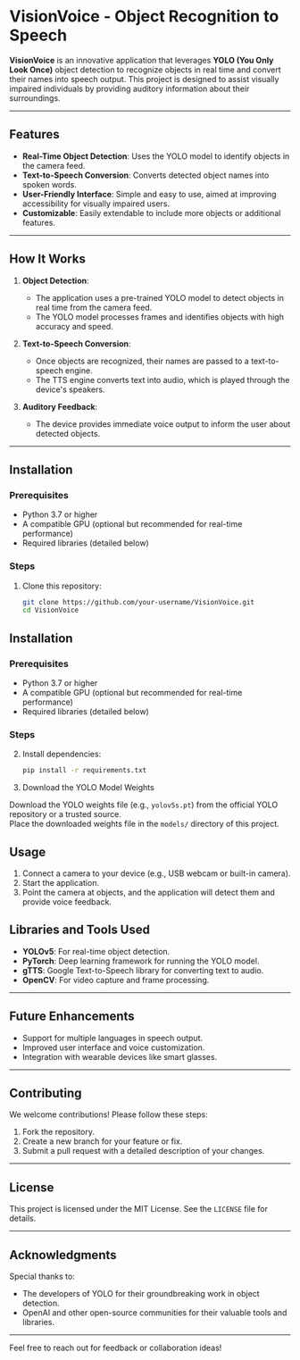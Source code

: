 # VisionVoice - Object Recognition to Speech  

**VisionVoice** is an innovative application that leverages **YOLO (You Only Look Once)** object detection to recognize objects in real time and convert their names into speech output. This project is designed to assist visually impaired individuals by providing auditory information about their surroundings.

---

## Features  

- **Real-Time Object Detection**: Uses the YOLO model to identify objects in the camera feed.  
- **Text-to-Speech Conversion**: Converts detected object names into spoken words.  
- **User-Friendly Interface**: Simple and easy to use, aimed at improving accessibility for visually impaired users.  
- **Customizable**: Easily extendable to include more objects or additional features.  

---

## How It Works  

1. **Object Detection**:  
   - The application uses a pre-trained YOLO model to detect objects in real time from the camera feed.  
   - The YOLO model processes frames and identifies objects with high accuracy and speed.  

2. **Text-to-Speech Conversion**:  
   - Once objects are recognized, their names are passed to a text-to-speech engine.  
   - The TTS engine converts text into audio, which is played through the device's speakers.  

3. **Auditory Feedback**:  
   - The device provides immediate voice output to inform the user about detected objects.  

---

## Installation  

### Prerequisites  

- Python 3.7 or higher  
- A compatible GPU (optional but recommended for real-time performance)  
- Required libraries (detailed below)  

### Steps  

1. Clone this repository:  
   ```bash
   git clone https://github.com/your-username/VisionVoice.git
   cd VisionVoice

## Installation  

### Prerequisites  

- Python 3.7 or higher  
- A compatible GPU (optional but recommended for real-time performance)  
- Required libraries (detailed below)  

### Steps  

2. Install dependencies:  
   ```bash
   pip install -r requirements.txt
3. Download the YOLO Model Weights  

 Download the YOLO weights file (e.g., `yolov5s.pt`) from the official YOLO repository or a trusted source.  
 Place the downloaded weights file in the `models/` directory of this project.  


## Usage  

1. Connect a camera to your device (e.g., USB webcam or built-in camera).  
2. Start the application.  
3. Point the camera at objects, and the application will detect them and provide voice feedback.  

## Libraries and Tools Used  

- **YOLOv5**: For real-time object detection.  
- **PyTorch**: Deep learning framework for running the YOLO model.  
- **gTTS**: Google Text-to-Speech library for converting text to audio.  
- **OpenCV**: For video capture and frame processing.  

---

## Future Enhancements  

- Support for multiple languages in speech output.  
- Improved user interface and voice customization.  
- Integration with wearable devices like smart glasses.  

---

## Contributing  

We welcome contributions! Please follow these steps:  

1. Fork the repository.  
2. Create a new branch for your feature or fix.  
3. Submit a pull request with a detailed description of your changes.  

---

## License  

This project is licensed under the MIT License. See the `LICENSE` file for details.  

---

## Acknowledgments  

Special thanks to:  

- The developers of YOLO for their groundbreaking work in object detection.  
- OpenAI and other open-source communities for their valuable tools and libraries.  

---

Feel free to reach out for feedback or collaboration ideas!  


